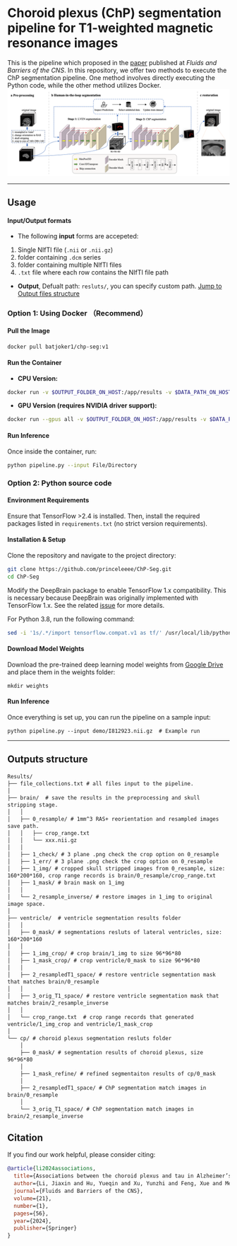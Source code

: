 # Choroid plexus (ChP) segmentation pipeline for T1-weighted magnetic resonance images

This is the pipeline which proposed in the [paper](https://doi.org/10.1186/s12987-024-00554-4) published at *Fluids and Barriers of the CNS*. In this repository, we offer two methods to execute the ChP segmentation pipeline. One method involves directly executing the Python code, while the other method utilizes Docker.
![alt text](demo/pipeline.png)

---
## Usage
#### Input/Output formats
- The following **input** forms are accepeted:
1. Single NIfTI file (`.nii` or `.nii.gz`)
2. folder containing `.dcm` series
3. folder containing multiple NIfTI files
4. `.txt` file where each row contains the NIfTI file path
- **Output**, Defualt path: `resluts/`, you can specify custom path. [Jump to Output files structure](#outputs-structure)

### Option 1: Using Docker （Recommend）

#### Pull the Image
```bash
docker pull batjoker1/chp-seg:v1
```
#### Run the Container
- **CPU Version:**
```bash
docker run -v $OUTPUT_FOLDER_ON_HOST:/app/results -v $DATA_PATH_ON_HOST:$DATA_PATH_IN_CONTAINER -it --rm batjoker1/chp-seg:v1 bash
```
- **GPU Version (requires NVIDIA driver support):**
```bash
docker run --gpus all -v $OUTPUT_FOLDER_ON_HOST:/app/results -v $DATA_PATH_ON_HOST:$DATA_PATH_IN_CONTAINER -it --rm batjoker1/chp-seg:v1 bash
```

#### **Run Inference**
Once inside the container, run:
```bash
python pipeline.py --input File/Directory
```

### Option 2: Python source code
#### Environment Requirements  
Ensure that TensorFlow >2.4 is installed. Then, install the required packages listed in `requirements.txt` (no strict version requirements).

#### Installation & Setup  
Clone the repository and navigate to the project directory:  
```bash
git clone https://github.com/princeleeee/ChP-Seg.git
cd ChP-Seg
```

Modify the DeepBrain package to enable TensorFlow 1.x compatibility. This is necessary because DeepBrain was originally implemented with TensorFlow 1.x. See the related [issue](https://github.com/iitzco/deepbrain/issues/6#issuecomment-620831557) for more details.

For Python 3.8, run the following command:
```bash
sed -i '1s/.*/import tensorflow.compat.v1 as tf/' /usr/local/lib/python3.8/site-packages/deepbrain/extractor.py # Necessary since Deepbrain is accomplished with Tensorlow 1.x
```

#### Download Model Weights
Download the pre-trained deep learning model weights from [Google Drive](https://drive.google.com/drive/folders/1M6fItRsPwV-hlww0YUdzabq9oz-RMNB0?usp=drive_link) and place them in the weights folder:

```
mkdir weights
```
#### Run Inference
Once everything is set up, you can run the pipeline on a sample input:
```
python pipeline.py --input demo/I812923.nii.gz  # Example run
```

---
## Outputs structure
```
Results/
├── file_collections.txt # all files input to the pipeline.
│
├── brain/  # save the results in the preprocessing and skull stripping stage.
│   │
│   ├── 0_resample/ # 1mm^3 RAS+ reorientation and resampled images save path.
│   │   ├── crop_range.txt
│   │   └── xxx.nii.gz
│   │
│   ├── 1_check/ # 3 plane .png check the crop option on 0_resample
│   ├── 1_err/ # 3 plane .png check the crop option on 0_resample
│   ├── 1_img/ # cropped skull stripped images from 0_resample, size: 160*200*160, crop range records is brain/0_resample/crop_range.txt
│   ├── 1_mask/ # brain mask on 1_img
│   │
│   └── 2_resample_inverse/ # restore images in 1_img to original image space.
│
├── ventricle/  # ventricle segmentation results folder
│   │
│   ├── 0_mask/ # segmentations resluts of lateral ventricles, size: 160*200*160
│   │
│   ├── 1_img_crop/ # crop brain/1_img to size 96*96*80
│   ├── 1_mask_crop/ # crop ventricle/0_mask to size 96*96*80
│   │
│   ├── 2_resampledT1_space/ # restore ventricle segmentation mask that matches brain/0_resample
│   │
│   ├── 3_orig_T1_space/ # restore ventricle segmentation mask that matches brain/2_resample_inverse
│   │
│   └── crop_range.txt  # crop range records that generated ventricle/1_img_crop and ventricle/1_mask_crop
│
└── cp/ # choroid plexus segmentation resluts folder
    │
    ├── 0_mask/ # segmentation results of choroid plexus, size 96*96*80
    │
    ├── 1_mask_refine/ # refined segmentaiton results of cp/0_mask
    │
    ├── 2_resampledT1_space/ # ChP segmentation match images in brain/0_resample
    │
    └── 3_orig_T1_space/ # ChP segmentation match images in brain/2_resample_inverse
```


## Citation
If you find our work helpful, please consider citing:
```bibtex
@article{li2024associations,
  title={Associations between the choroid plexus and tau in Alzheimer’s disease using an active learning segmentation pipeline},
  author={Li, Jiaxin and Hu, Yueqin and Xu, Yunzhi and Feng, Xue and Meyer, Craig H and Dai, Weiying and Zhao, Li and Alzheimer’s Disease Neuroimaging Initiative},
  journal={Fluids and Barriers of the CNS},
  volume={21},
  number={1},
  pages={56},
  year={2024},
  publisher={Springer}
}
```